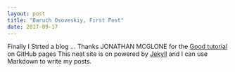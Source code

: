 ```yaml
---
layout: post
title: "Baruch Osoveskiy, First Post"
date: 2017-09-17
---
```

Finally I Strted a blog ... 
Thanks JONATHAN MCGLONE for the [Good tutorial](http://jmcglone.com/guides/github-pages/) on GitHub pages 
This neat site is on powered by [Jekyll](http://jekyllrb.com) and I can use Markdown to write my posts. 
